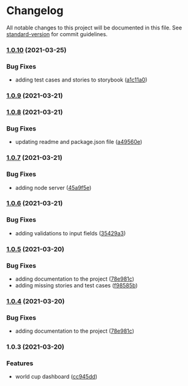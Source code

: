 # Changelog

All notable changes to this project will be documented in this file. See [standard-version](https://github.com/conventional-changelog/standard-version) for commit guidelines.

### [1.0.10](https://github.com/ventoji/world-cup-dashboard/compare/v1.0.9...v1.0.10) (2021-03-25)


### Bug Fixes

* adding test cases and stories to storybook ([a1c11a0](https://github.com/ventoji/world-cup-dashboard/commit/a1c11a0027ad1ffa686351d07df597ae6edbdf4b))

### [1.0.9](https://github.com/ventoji/world-cup-dashboard/compare/v1.0.8...v1.0.9) (2021-03-21)

### [1.0.8](https://github.com/ventoji/world-cup-dashboard/compare/v1.0.7...v1.0.8) (2021-03-21)


### Bug Fixes

* updating readme and package.json file ([a49560e](https://github.com/ventoji/world-cup-dashboard/commit/a49560e3738fcb207cbb527d9cd39568fa82a42d))

### [1.0.7](https://github.com/ventoji/world-cup-dashboard/compare/v1.0.6...v1.0.7) (2021-03-21)


### Bug Fixes

* adding node server ([45a9f5e](https://github.com/ventoji/world-cup-dashboard/commit/45a9f5e1a169132646fb5fb19d89f7a6f0bed105))

### [1.0.6](https://github.com/ventoji/world-cup-dashboard/compare/v1.0.5...v1.0.6) (2021-03-21)


### Bug Fixes

* adding validations to input fields ([35429a3](https://github.com/ventoji/world-cup-dashboard/commit/35429a3e620ff18ae8a790297153f2c36b02d7a6))

### [1.0.5](https://github.com/ventoji/world-cup-dashboard/compare/v1.0.3...v1.0.5) (2021-03-20)


### Bug Fixes

* adding documentation to the project ([78e981c](https://github.com/ventoji/world-cup-dashboard/commit/78e981c41b9b2cf2a4b337769db594a6dc309b1d))
* adding missing stories and test cases ([f98585b](https://github.com/ventoji/world-cup-dashboard/commit/f98585bc974ba665474f2d67f2e82644b6d99420))

### [1.0.4](https://github.com/ventoji/world-cup-dashboard/compare/v1.0.3...v1.0.4) (2021-03-20)


### Bug Fixes

* adding documentation to the project ([78e981c](https://github.com/ventoji/world-cup-dashboard/commit/78e981c41b9b2cf2a4b337769db594a6dc309b1d))

### 1.0.3 (2021-03-20)


### Features

* world cup dashboard ([cc945dd](https://github.com/ventoji/world-cup-dashboard/commit/cc945dd5997d22f2c17828fa7c1da3332e938673))
